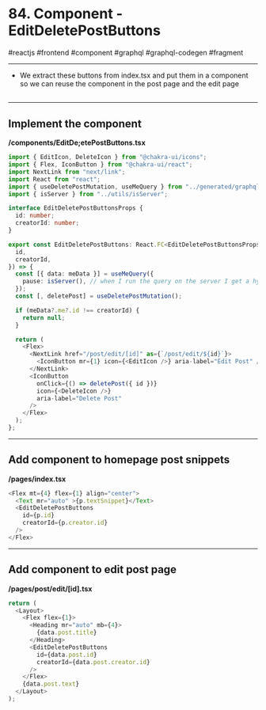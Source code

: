 # 84\. Component - EditDeletePostButtons

#reactjs #frontend #component #graphql #graphql-codegen #fragment

* * *

- We extract these buttons from index.tsx and put them in a component so we can reuse the component in the post page and the edit page

## 

* * *

## Implement the component

**/components/EditDe;etePostButtons.tsx**

```typescript
import { EditIcon, DeleteIcon } from "@chakra-ui/icons";
import { Flex, IconButton } from "@chakra-ui/react";
import NextLink from "next/link";
import React from "react";
import { useDeletePostMutation, useMeQuery } from "../generated/graphql";
import { isServer } from "../utils/isServer";

interface EditDeletePostButtonsProps {
  id: number;
  creatorId: number;
}

export const EditDeletePostButtons: React.FC<EditDeletePostButtonsProps> = ({
  id,
  creatorId,
}) => {
  const [{ data: meData }] = useMeQuery({
    pause: isServer(), // when I run the query on the server I get a hydration error
  });
  const [, deletePost] = useDeletePostMutation();

  if (meData?.me?.id !== creatorId) {
    return null;
  }

  return (
    <Flex>
      <NextLink href="/post/edit/[id]" as={`/post/edit/${id}`}>
        <IconButton mr={1} icon={<EditIcon />} aria-label="Edit Post" />
      </NextLink>
      <IconButton
        onClick={() => deletePost({ id })}
        icon={<DeleteIcon />}
        aria-label="Delete Post"
      />
    </Flex>
  );
};
```

* * *

## Add component to homepage post snippets

**/pages/index.tsx**

```typescript
<Flex mt={4} flex={1} align="center">
  <Text mr="auto" >{p.textSnippet}</Text>
  <EditDeletePostButtons
    id={p.id}
    creatorId={p.creator.id}
  />
</Flex>
```

* * *

## Add component to edit post page

**/pages/post/edit/\[id\].tsx**

```typescript
return (
  <Layout>
    <Flex flex={1}>
      <Heading mr="auto" mb={4}>
        {data.post.title}
      </Heading>
      <EditDeletePostButtons
        id={data.post.id}
        creatorId={data.post.creator.id}
      />
    </Flex>
    {data.post.text}
  </Layout>
);
```
